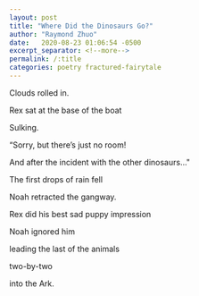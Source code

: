 ```yaml
---
layout: post
title: "Where Did the Dinosaurs Go?"
author: "Raymond Zhuo"
date:   2020-08-23 01:06:54 -0500
excerpt_separator: <!--more-->
permalink: /:title
categories: poetry fractured-fairytale
---
```


Clouds rolled in.

Rex sat at the base of the boat

Sulking.<!--more-->


“Sorry, but there’s just no room!

And after the incident with the other dinosaurs..."


The first drops of rain fell

Noah retracted the gangway.

Rex did his best sad puppy impression

Noah ignored him 

leading the last of the animals 

two-by-two 

into the Ark.

